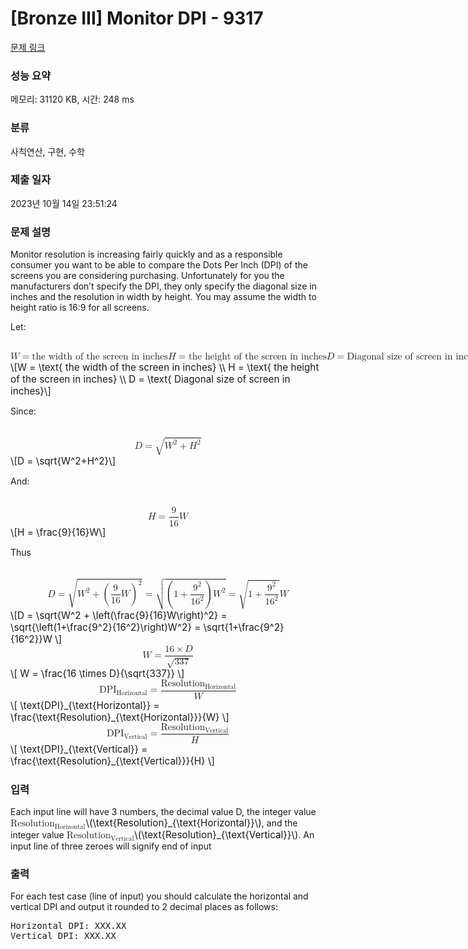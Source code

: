 # [Bronze III] Monitor DPI - 9317 

[문제 링크](https://www.acmicpc.net/problem/9317) 

### 성능 요약

메모리: 31120 KB, 시간: 248 ms

### 분류

사칙연산, 구현, 수학

### 제출 일자

2023년 10월 14일 23:51:24

### 문제 설명

<p>Monitor resolution is increasing fairly quickly and as a responsible consumer you want to be able to compare the Dots Per Inch (DPI) of the screens you are considering purchasing. Unfortunately for you the manufacturers don’t specify the DPI, they only specify the diagonal size in inches and the resolution in width by height. You may assume the width to height ratio is 16:9 for all screens.</p>

<p>Let:</p>

<p><mjx-container class="MathJax" jax="CHTML" display="true" style="font-size: 109%; position: relative;"> <mjx-math display="true" class="MJX-TEX" aria-hidden="true" style="margin-left: 0px; margin-right: 0px;"><mjx-mi class="mjx-i"><mjx-c class="mjx-c1D44A TEX-I"></mjx-c></mjx-mi><mjx-mo class="mjx-n" space="4"><mjx-c class="mjx-c3D"></mjx-c></mjx-mo><mjx-mtext class="mjx-n" space="4"><mjx-c class="mjx-cA0"></mjx-c><mjx-c class="mjx-c74"></mjx-c><mjx-c class="mjx-c68"></mjx-c><mjx-c class="mjx-c65"></mjx-c><mjx-c class="mjx-c20"></mjx-c><mjx-c class="mjx-c77"></mjx-c><mjx-c class="mjx-c69"></mjx-c><mjx-c class="mjx-c64"></mjx-c><mjx-c class="mjx-c74"></mjx-c><mjx-c class="mjx-c68"></mjx-c><mjx-c class="mjx-c20"></mjx-c><mjx-c class="mjx-c6F"></mjx-c><mjx-c class="mjx-c66"></mjx-c><mjx-c class="mjx-c20"></mjx-c><mjx-c class="mjx-c74"></mjx-c><mjx-c class="mjx-c68"></mjx-c><mjx-c class="mjx-c65"></mjx-c><mjx-c class="mjx-c20"></mjx-c><mjx-c class="mjx-c73"></mjx-c><mjx-c class="mjx-c63"></mjx-c><mjx-c class="mjx-c72"></mjx-c><mjx-c class="mjx-c65"></mjx-c><mjx-c class="mjx-c65"></mjx-c><mjx-c class="mjx-c6E"></mjx-c><mjx-c class="mjx-c20"></mjx-c><mjx-c class="mjx-c69"></mjx-c><mjx-c class="mjx-c6E"></mjx-c><mjx-c class="mjx-c20"></mjx-c><mjx-c class="mjx-c69"></mjx-c><mjx-c class="mjx-c6E"></mjx-c><mjx-c class="mjx-c63"></mjx-c><mjx-c class="mjx-c68"></mjx-c><mjx-c class="mjx-c65"></mjx-c><mjx-c class="mjx-c73"></mjx-c></mjx-mtext><mjx-mspace></mjx-mspace><mjx-mi class="mjx-i"><mjx-c class="mjx-c1D43B TEX-I"></mjx-c></mjx-mi><mjx-mo class="mjx-n" space="4"><mjx-c class="mjx-c3D"></mjx-c></mjx-mo><mjx-mtext class="mjx-n" space="4"><mjx-c class="mjx-cA0"></mjx-c><mjx-c class="mjx-c74"></mjx-c><mjx-c class="mjx-c68"></mjx-c><mjx-c class="mjx-c65"></mjx-c><mjx-c class="mjx-c20"></mjx-c><mjx-c class="mjx-c68"></mjx-c><mjx-c class="mjx-c65"></mjx-c><mjx-c class="mjx-c69"></mjx-c><mjx-c class="mjx-c67"></mjx-c><mjx-c class="mjx-c68"></mjx-c><mjx-c class="mjx-c74"></mjx-c><mjx-c class="mjx-c20"></mjx-c><mjx-c class="mjx-c6F"></mjx-c><mjx-c class="mjx-c66"></mjx-c><mjx-c class="mjx-c20"></mjx-c><mjx-c class="mjx-c74"></mjx-c><mjx-c class="mjx-c68"></mjx-c><mjx-c class="mjx-c65"></mjx-c><mjx-c class="mjx-c20"></mjx-c><mjx-c class="mjx-c73"></mjx-c><mjx-c class="mjx-c63"></mjx-c><mjx-c class="mjx-c72"></mjx-c><mjx-c class="mjx-c65"></mjx-c><mjx-c class="mjx-c65"></mjx-c><mjx-c class="mjx-c6E"></mjx-c><mjx-c class="mjx-c20"></mjx-c><mjx-c class="mjx-c69"></mjx-c><mjx-c class="mjx-c6E"></mjx-c><mjx-c class="mjx-c20"></mjx-c><mjx-c class="mjx-c69"></mjx-c><mjx-c class="mjx-c6E"></mjx-c><mjx-c class="mjx-c63"></mjx-c><mjx-c class="mjx-c68"></mjx-c><mjx-c class="mjx-c65"></mjx-c><mjx-c class="mjx-c73"></mjx-c></mjx-mtext><mjx-mspace></mjx-mspace><mjx-mi class="mjx-i"><mjx-c class="mjx-c1D437 TEX-I"></mjx-c></mjx-mi><mjx-mo class="mjx-n" space="4"><mjx-c class="mjx-c3D"></mjx-c></mjx-mo><mjx-mtext class="mjx-n" space="4"><mjx-c class="mjx-cA0"></mjx-c><mjx-c class="mjx-c44"></mjx-c><mjx-c class="mjx-c69"></mjx-c><mjx-c class="mjx-c61"></mjx-c><mjx-c class="mjx-c67"></mjx-c><mjx-c class="mjx-c6F"></mjx-c><mjx-c class="mjx-c6E"></mjx-c><mjx-c class="mjx-c61"></mjx-c><mjx-c class="mjx-c6C"></mjx-c><mjx-c class="mjx-c20"></mjx-c><mjx-c class="mjx-c73"></mjx-c><mjx-c class="mjx-c69"></mjx-c><mjx-c class="mjx-c7A"></mjx-c><mjx-c class="mjx-c65"></mjx-c><mjx-c class="mjx-c20"></mjx-c><mjx-c class="mjx-c6F"></mjx-c><mjx-c class="mjx-c66"></mjx-c><mjx-c class="mjx-c20"></mjx-c><mjx-c class="mjx-c73"></mjx-c><mjx-c class="mjx-c63"></mjx-c><mjx-c class="mjx-c72"></mjx-c><mjx-c class="mjx-c65"></mjx-c><mjx-c class="mjx-c65"></mjx-c><mjx-c class="mjx-c6E"></mjx-c><mjx-c class="mjx-c20"></mjx-c><mjx-c class="mjx-c69"></mjx-c><mjx-c class="mjx-c6E"></mjx-c><mjx-c class="mjx-c20"></mjx-c><mjx-c class="mjx-c69"></mjx-c><mjx-c class="mjx-c6E"></mjx-c><mjx-c class="mjx-c63"></mjx-c><mjx-c class="mjx-c68"></mjx-c><mjx-c class="mjx-c65"></mjx-c><mjx-c class="mjx-c73"></mjx-c></mjx-mtext></mjx-math><mjx-assistive-mml unselectable="on" display="block"><math xmlns="http://www.w3.org/1998/Math/MathML" display="block"><mi>W</mi><mo>=</mo><mtext> the width of the screen in inches</mtext><mspace linebreak="newline"></mspace><mi>H</mi><mo>=</mo><mtext> the height of the screen in inches</mtext><mspace linebreak="newline"></mspace><mi>D</mi><mo>=</mo><mtext> Diagonal size of screen in inches</mtext></math></mjx-assistive-mml><span aria-hidden="true" class="no-mathjax mjx-copytext">\[W = \text{ the width of the screen in inches} \\ H = \text{ the height of the screen in inches} \\ D = \text{ Diagonal size of screen in inches}\]</span> </mjx-container></p>

<p>Since:</p>

<p><mjx-container class="MathJax" jax="CHTML" display="true" style="font-size: 109%; position: relative;"> <mjx-math display="true" class="MJX-TEX" aria-hidden="true" style="margin-left: 0px; margin-right: 0px;"><mjx-mi class="mjx-i"><mjx-c class="mjx-c1D437 TEX-I"></mjx-c></mjx-mi><mjx-mo class="mjx-n" space="4"><mjx-c class="mjx-c3D"></mjx-c></mjx-mo><mjx-msqrt space="4"><mjx-sqrt><mjx-surd><mjx-mo class="mjx-sop"><mjx-c class="mjx-c221A TEX-S1"></mjx-c></mjx-mo></mjx-surd><mjx-box style="padding-top: 0.234em;"><mjx-msup><mjx-mi class="mjx-i"><mjx-c class="mjx-c1D44A TEX-I"></mjx-c></mjx-mi><mjx-script style="vertical-align: 0.289em; margin-left: 0.055em;"><mjx-mn class="mjx-n" size="s"><mjx-c class="mjx-c32"></mjx-c></mjx-mn></mjx-script></mjx-msup><mjx-mo class="mjx-n" space="3"><mjx-c class="mjx-c2B"></mjx-c></mjx-mo><mjx-msup space="3"><mjx-mi class="mjx-i"><mjx-c class="mjx-c1D43B TEX-I"></mjx-c></mjx-mi><mjx-script style="vertical-align: 0.289em; margin-left: 0.053em;"><mjx-mn class="mjx-n" size="s"><mjx-c class="mjx-c32"></mjx-c></mjx-mn></mjx-script></mjx-msup></mjx-box></mjx-sqrt></mjx-msqrt></mjx-math><mjx-assistive-mml unselectable="on" display="block"><math xmlns="http://www.w3.org/1998/Math/MathML" display="block"><mi>D</mi><mo>=</mo><msqrt><msup><mi>W</mi><mn>2</mn></msup><mo>+</mo><msup><mi>H</mi><mn>2</mn></msup></msqrt></math></mjx-assistive-mml><span aria-hidden="true" class="no-mathjax mjx-copytext">\[D = \sqrt{W^2+H^2}\]</span> </mjx-container></p>

<p>And:</p>

<p><mjx-container class="MathJax" jax="CHTML" display="true" style="font-size: 109%; position: relative;"> <mjx-math display="true" class="MJX-TEX" aria-hidden="true" style="margin-left: 0px; margin-right: 0px;"><mjx-mi class="mjx-i"><mjx-c class="mjx-c1D43B TEX-I"></mjx-c></mjx-mi><mjx-mo class="mjx-n" space="4"><mjx-c class="mjx-c3D"></mjx-c></mjx-mo><mjx-mfrac space="4"><mjx-frac type="d"><mjx-num><mjx-nstrut type="d"></mjx-nstrut><mjx-mn class="mjx-n"><mjx-c class="mjx-c39"></mjx-c></mjx-mn></mjx-num><mjx-dbox><mjx-dtable><mjx-line type="d"></mjx-line><mjx-row><mjx-den><mjx-dstrut type="d"></mjx-dstrut><mjx-mn class="mjx-n"><mjx-c class="mjx-c31"></mjx-c><mjx-c class="mjx-c36"></mjx-c></mjx-mn></mjx-den></mjx-row></mjx-dtable></mjx-dbox></mjx-frac></mjx-mfrac><mjx-mi class="mjx-i"><mjx-c class="mjx-c1D44A TEX-I"></mjx-c></mjx-mi></mjx-math><mjx-assistive-mml unselectable="on" display="block"><math xmlns="http://www.w3.org/1998/Math/MathML" display="block"><mi>H</mi><mo>=</mo><mfrac><mn>9</mn><mn>16</mn></mfrac><mi>W</mi></math></mjx-assistive-mml><span aria-hidden="true" class="no-mathjax mjx-copytext">\[H = \frac{9}{16}W\]</span> </mjx-container></p>

<p>Thus</p>

<p><mjx-container class="MathJax" jax="CHTML" display="true" style="font-size: 109%; position: relative;"> <mjx-math display="true" class="MJX-TEX" aria-hidden="true" style="margin-left: 0px; margin-right: 0px;"><mjx-mi class="mjx-i"><mjx-c class="mjx-c1D437 TEX-I"></mjx-c></mjx-mi><mjx-mo class="mjx-n" space="4"><mjx-c class="mjx-c3D"></mjx-c></mjx-mo><mjx-msqrt space="4"><mjx-sqrt><mjx-surd><mjx-mo class="mjx-s4"><mjx-c class="mjx-c221A TEX-S4"></mjx-c></mjx-mo></mjx-surd><mjx-box style="padding-top: 0.257em;"><mjx-msup><mjx-mi class="mjx-i"><mjx-c class="mjx-c1D44A TEX-I"></mjx-c></mjx-mi><mjx-script style="vertical-align: 0.289em; margin-left: 0.055em;"><mjx-mn class="mjx-n" size="s"><mjx-c class="mjx-c32"></mjx-c></mjx-mn></mjx-script></mjx-msup><mjx-mo class="mjx-n" space="3"><mjx-c class="mjx-c2B"></mjx-c></mjx-mo><mjx-msup space="3"><mjx-mrow><mjx-mo class="mjx-s3"><mjx-c class="mjx-c28 TEX-S3"></mjx-c></mjx-mo><mjx-mfrac><mjx-frac type="d"><mjx-num><mjx-nstrut type="d"></mjx-nstrut><mjx-mn class="mjx-n"><mjx-c class="mjx-c39"></mjx-c></mjx-mn></mjx-num><mjx-dbox><mjx-dtable><mjx-line type="d"></mjx-line><mjx-row><mjx-den><mjx-dstrut type="d"></mjx-dstrut><mjx-mn class="mjx-n"><mjx-c class="mjx-c31"></mjx-c><mjx-c class="mjx-c36"></mjx-c></mjx-mn></mjx-den></mjx-row></mjx-dtable></mjx-dbox></mjx-frac></mjx-mfrac><mjx-mi class="mjx-i"><mjx-c class="mjx-c1D44A TEX-I"></mjx-c></mjx-mi><mjx-mo class="mjx-s3"><mjx-c class="mjx-c29 TEX-S3"></mjx-c></mjx-mo></mjx-mrow><mjx-script style="vertical-align: 1.177em;"><mjx-mn class="mjx-n" size="s"><mjx-c class="mjx-c32"></mjx-c></mjx-mn></mjx-script></mjx-msup></mjx-box></mjx-sqrt></mjx-msqrt><mjx-mo class="mjx-n" space="4"><mjx-c class="mjx-c3D"></mjx-c></mjx-mo><mjx-msqrt space="4"><mjx-sqrt><mjx-surd><mjx-mo class="mjx-s4"><mjx-c class="mjx-c221A TEX-S4"></mjx-c></mjx-mo></mjx-surd><mjx-box style="padding-top: 0.356em;"><mjx-mrow><mjx-mo class="mjx-s3"><mjx-c class="mjx-c28 TEX-S3"></mjx-c></mjx-mo><mjx-mn class="mjx-n"><mjx-c class="mjx-c31"></mjx-c></mjx-mn><mjx-mo class="mjx-n" space="3"><mjx-c class="mjx-c2B"></mjx-c></mjx-mo><mjx-mfrac space="3"><mjx-frac type="d"><mjx-num><mjx-nstrut type="d"></mjx-nstrut><mjx-msup><mjx-mn class="mjx-n"><mjx-c class="mjx-c39"></mjx-c></mjx-mn><mjx-script style="vertical-align: 0.289em;"><mjx-mn class="mjx-n" size="s"><mjx-c class="mjx-c32"></mjx-c></mjx-mn></mjx-script></mjx-msup></mjx-num><mjx-dbox><mjx-dtable><mjx-line type="d"></mjx-line><mjx-row><mjx-den><mjx-dstrut type="d"></mjx-dstrut><mjx-msup><mjx-mn class="mjx-n"><mjx-c class="mjx-c31"></mjx-c><mjx-c class="mjx-c36"></mjx-c></mjx-mn><mjx-script style="vertical-align: 0.393em;"><mjx-mn class="mjx-n" size="s"><mjx-c class="mjx-c32"></mjx-c></mjx-mn></mjx-script></mjx-msup></mjx-den></mjx-row></mjx-dtable></mjx-dbox></mjx-frac></mjx-mfrac><mjx-mo class="mjx-s3"><mjx-c class="mjx-c29 TEX-S3"></mjx-c></mjx-mo></mjx-mrow><mjx-msup><mjx-mi class="mjx-i"><mjx-c class="mjx-c1D44A TEX-I"></mjx-c></mjx-mi><mjx-script style="vertical-align: 0.289em; margin-left: 0.055em;"><mjx-mn class="mjx-n" size="s"><mjx-c class="mjx-c32"></mjx-c></mjx-mn></mjx-script></mjx-msup></mjx-box></mjx-sqrt></mjx-msqrt><mjx-mo class="mjx-n" space="4"><mjx-c class="mjx-c3D"></mjx-c></mjx-mo><mjx-msqrt space="4"><mjx-sqrt><mjx-surd><mjx-mo class="mjx-s4"><mjx-c class="mjx-c221A TEX-S4"></mjx-c></mjx-mo></mjx-surd><mjx-box style="padding-top: 0.414em;"><mjx-mn class="mjx-n"><mjx-c class="mjx-c31"></mjx-c></mjx-mn><mjx-mo class="mjx-n" space="3"><mjx-c class="mjx-c2B"></mjx-c></mjx-mo><mjx-mfrac space="3"><mjx-frac type="d"><mjx-num><mjx-nstrut type="d"></mjx-nstrut><mjx-msup><mjx-mn class="mjx-n"><mjx-c class="mjx-c39"></mjx-c></mjx-mn><mjx-script style="vertical-align: 0.289em;"><mjx-mn class="mjx-n" size="s"><mjx-c class="mjx-c32"></mjx-c></mjx-mn></mjx-script></mjx-msup></mjx-num><mjx-dbox><mjx-dtable><mjx-line type="d"></mjx-line><mjx-row><mjx-den><mjx-dstrut type="d"></mjx-dstrut><mjx-msup><mjx-mn class="mjx-n"><mjx-c class="mjx-c31"></mjx-c><mjx-c class="mjx-c36"></mjx-c></mjx-mn><mjx-script style="vertical-align: 0.393em;"><mjx-mn class="mjx-n" size="s"><mjx-c class="mjx-c32"></mjx-c></mjx-mn></mjx-script></mjx-msup></mjx-den></mjx-row></mjx-dtable></mjx-dbox></mjx-frac></mjx-mfrac></mjx-box></mjx-sqrt></mjx-msqrt><mjx-mi class="mjx-i"><mjx-c class="mjx-c1D44A TEX-I"></mjx-c></mjx-mi></mjx-math><mjx-assistive-mml unselectable="on" display="block"><math xmlns="http://www.w3.org/1998/Math/MathML" display="block"><mi>D</mi><mo>=</mo><msqrt><msup><mi>W</mi><mn>2</mn></msup><mo>+</mo><msup><mrow data-mjx-texclass="INNER"><mo data-mjx-texclass="OPEN">(</mo><mfrac><mn>9</mn><mn>16</mn></mfrac><mi>W</mi><mo data-mjx-texclass="CLOSE">)</mo></mrow><mn>2</mn></msup></msqrt><mo>=</mo><msqrt><mrow data-mjx-texclass="INNER"><mo data-mjx-texclass="OPEN">(</mo><mn>1</mn><mo>+</mo><mfrac><msup><mn>9</mn><mn>2</mn></msup><msup><mn>16</mn><mn>2</mn></msup></mfrac><mo data-mjx-texclass="CLOSE">)</mo></mrow><msup><mi>W</mi><mn>2</mn></msup></msqrt><mo>=</mo><msqrt><mn>1</mn><mo>+</mo><mfrac><msup><mn>9</mn><mn>2</mn></msup><msup><mn>16</mn><mn>2</mn></msup></mfrac></msqrt><mi>W</mi></math></mjx-assistive-mml><span aria-hidden="true" class="no-mathjax mjx-copytext">\[D = \sqrt{W^2 + \left(\frac{9}{16}W\right)^2} = \sqrt{\left(1+\frac{9^2}{16^2}\right)W^2} = \sqrt{1+\frac{9^2}{16^2}}W \]</span></mjx-container><mjx-container class="MathJax" jax="CHTML" display="true" style="font-size: 109%; position: relative;"><mjx-math display="true" class="MJX-TEX" aria-hidden="true" style="margin-left: 0px; margin-right: 0px;"><mjx-mi class="mjx-i"><mjx-c class="mjx-c1D44A TEX-I"></mjx-c></mjx-mi><mjx-mo class="mjx-n" space="4"><mjx-c class="mjx-c3D"></mjx-c></mjx-mo><mjx-mfrac space="4"><mjx-frac type="d"><mjx-num><mjx-nstrut type="d"></mjx-nstrut><mjx-mrow><mjx-mn class="mjx-n"><mjx-c class="mjx-c31"></mjx-c><mjx-c class="mjx-c36"></mjx-c></mjx-mn><mjx-mo class="mjx-n" space="3"><mjx-c class="mjx-cD7"></mjx-c></mjx-mo><mjx-mi class="mjx-i" space="3"><mjx-c class="mjx-c1D437 TEX-I"></mjx-c></mjx-mi></mjx-mrow></mjx-num><mjx-dbox><mjx-dtable><mjx-line type="d"></mjx-line><mjx-row><mjx-den><mjx-dstrut type="d"></mjx-dstrut><mjx-msqrt><mjx-sqrt><mjx-surd><mjx-mo class="mjx-n"><mjx-c class="mjx-c221A"></mjx-c></mjx-mo></mjx-surd><mjx-box style="padding-top: 0.158em;"><mjx-mn class="mjx-n"><mjx-c class="mjx-c33"></mjx-c><mjx-c class="mjx-c33"></mjx-c><mjx-c class="mjx-c37"></mjx-c></mjx-mn></mjx-box></mjx-sqrt></mjx-msqrt></mjx-den></mjx-row></mjx-dtable></mjx-dbox></mjx-frac></mjx-mfrac></mjx-math><mjx-assistive-mml unselectable="on" display="block"><math xmlns="http://www.w3.org/1998/Math/MathML" display="block"><mi>W</mi><mo>=</mo><mfrac><mrow><mn>16</mn><mo>×</mo><mi>D</mi></mrow><msqrt><mn>337</mn></msqrt></mfrac></math></mjx-assistive-mml><span aria-hidden="true" class="no-mathjax mjx-copytext">\[ W = \frac{16 \times D}{\sqrt{337}}  \]</span></mjx-container><mjx-container class="MathJax" jax="CHTML" display="true" style="font-size: 109%; position: relative;"><mjx-math display="true" class="MJX-TEX" aria-hidden="true" style="margin-left: 0px; margin-right: 0px;"><mjx-msub><mjx-mtext class="mjx-n"><mjx-c class="mjx-c44"></mjx-c><mjx-c class="mjx-c50"></mjx-c><mjx-c class="mjx-c49"></mjx-c></mjx-mtext><mjx-script style="vertical-align: -0.15em;"><mjx-texatom size="s" texclass="ORD"><mjx-mtext class="mjx-n"><mjx-c class="mjx-c48"></mjx-c><mjx-c class="mjx-c6F"></mjx-c><mjx-c class="mjx-c72"></mjx-c><mjx-c class="mjx-c69"></mjx-c><mjx-c class="mjx-c7A"></mjx-c><mjx-c class="mjx-c6F"></mjx-c><mjx-c class="mjx-c6E"></mjx-c><mjx-c class="mjx-c74"></mjx-c><mjx-c class="mjx-c61"></mjx-c><mjx-c class="mjx-c6C"></mjx-c></mjx-mtext></mjx-texatom></mjx-script></mjx-msub><mjx-mo class="mjx-n" space="4"><mjx-c class="mjx-c3D"></mjx-c></mjx-mo><mjx-mfrac space="4"><mjx-frac type="d"><mjx-num><mjx-nstrut type="d"></mjx-nstrut><mjx-msub><mjx-mtext class="mjx-n"><mjx-c class="mjx-c52"></mjx-c><mjx-c class="mjx-c65"></mjx-c><mjx-c class="mjx-c73"></mjx-c><mjx-c class="mjx-c6F"></mjx-c><mjx-c class="mjx-c6C"></mjx-c><mjx-c class="mjx-c75"></mjx-c><mjx-c class="mjx-c74"></mjx-c><mjx-c class="mjx-c69"></mjx-c><mjx-c class="mjx-c6F"></mjx-c><mjx-c class="mjx-c6E"></mjx-c></mjx-mtext><mjx-script style="vertical-align: -0.15em;"><mjx-texatom size="s" texclass="ORD"><mjx-mtext class="mjx-n"><mjx-c class="mjx-c48"></mjx-c><mjx-c class="mjx-c6F"></mjx-c><mjx-c class="mjx-c72"></mjx-c><mjx-c class="mjx-c69"></mjx-c><mjx-c class="mjx-c7A"></mjx-c><mjx-c class="mjx-c6F"></mjx-c><mjx-c class="mjx-c6E"></mjx-c><mjx-c class="mjx-c74"></mjx-c><mjx-c class="mjx-c61"></mjx-c><mjx-c class="mjx-c6C"></mjx-c></mjx-mtext></mjx-texatom></mjx-script></mjx-msub></mjx-num><mjx-dbox><mjx-dtable><mjx-line type="d"></mjx-line><mjx-row><mjx-den><mjx-dstrut type="d"></mjx-dstrut><mjx-mi class="mjx-i"><mjx-c class="mjx-c1D44A TEX-I"></mjx-c></mjx-mi></mjx-den></mjx-row></mjx-dtable></mjx-dbox></mjx-frac></mjx-mfrac></mjx-math><mjx-assistive-mml unselectable="on" display="block"><math xmlns="http://www.w3.org/1998/Math/MathML" display="block"><msub><mtext>DPI</mtext><mrow data-mjx-texclass="ORD"><mtext>Horizontal</mtext></mrow></msub><mo>=</mo><mfrac><msub><mtext>Resolution</mtext><mrow data-mjx-texclass="ORD"><mtext>Horizontal</mtext></mrow></msub><mi>W</mi></mfrac></math></mjx-assistive-mml><span aria-hidden="true" class="no-mathjax mjx-copytext">\[ \text{DPI}_{\text{Horizontal}} = \frac{\text{Resolution}_{\text{Horizontal}}}{W} \]</span></mjx-container><mjx-container class="MathJax" jax="CHTML" display="true" style="font-size: 109%; position: relative;"><mjx-math display="true" class="MJX-TEX" aria-hidden="true" style="margin-left: 0px; margin-right: 0px;"><mjx-msub><mjx-mtext class="mjx-n"><mjx-c class="mjx-c44"></mjx-c><mjx-c class="mjx-c50"></mjx-c><mjx-c class="mjx-c49"></mjx-c></mjx-mtext><mjx-script style="vertical-align: -0.15em;"><mjx-texatom size="s" texclass="ORD"><mjx-mtext class="mjx-n"><mjx-c class="mjx-c56"></mjx-c><mjx-c class="mjx-c65"></mjx-c><mjx-c class="mjx-c72"></mjx-c><mjx-c class="mjx-c74"></mjx-c><mjx-c class="mjx-c69"></mjx-c><mjx-c class="mjx-c63"></mjx-c><mjx-c class="mjx-c61"></mjx-c><mjx-c class="mjx-c6C"></mjx-c></mjx-mtext></mjx-texatom></mjx-script></mjx-msub><mjx-mo class="mjx-n" space="4"><mjx-c class="mjx-c3D"></mjx-c></mjx-mo><mjx-mfrac space="4"><mjx-frac type="d"><mjx-num><mjx-nstrut type="d"></mjx-nstrut><mjx-msub><mjx-mtext class="mjx-n"><mjx-c class="mjx-c52"></mjx-c><mjx-c class="mjx-c65"></mjx-c><mjx-c class="mjx-c73"></mjx-c><mjx-c class="mjx-c6F"></mjx-c><mjx-c class="mjx-c6C"></mjx-c><mjx-c class="mjx-c75"></mjx-c><mjx-c class="mjx-c74"></mjx-c><mjx-c class="mjx-c69"></mjx-c><mjx-c class="mjx-c6F"></mjx-c><mjx-c class="mjx-c6E"></mjx-c></mjx-mtext><mjx-script style="vertical-align: -0.15em;"><mjx-texatom size="s" texclass="ORD"><mjx-mtext class="mjx-n"><mjx-c class="mjx-c56"></mjx-c><mjx-c class="mjx-c65"></mjx-c><mjx-c class="mjx-c72"></mjx-c><mjx-c class="mjx-c74"></mjx-c><mjx-c class="mjx-c69"></mjx-c><mjx-c class="mjx-c63"></mjx-c><mjx-c class="mjx-c61"></mjx-c><mjx-c class="mjx-c6C"></mjx-c></mjx-mtext></mjx-texatom></mjx-script></mjx-msub></mjx-num><mjx-dbox><mjx-dtable><mjx-line type="d"></mjx-line><mjx-row><mjx-den><mjx-dstrut type="d"></mjx-dstrut><mjx-mi class="mjx-i"><mjx-c class="mjx-c1D43B TEX-I"></mjx-c></mjx-mi></mjx-den></mjx-row></mjx-dtable></mjx-dbox></mjx-frac></mjx-mfrac></mjx-math><mjx-assistive-mml unselectable="on" display="block"><math xmlns="http://www.w3.org/1998/Math/MathML" display="block"><msub><mtext>DPI</mtext><mrow data-mjx-texclass="ORD"><mtext>Vertical</mtext></mrow></msub><mo>=</mo><mfrac><msub><mtext>Resolution</mtext><mrow data-mjx-texclass="ORD"><mtext>Vertical</mtext></mrow></msub><mi>H</mi></mfrac></math></mjx-assistive-mml><span aria-hidden="true" class="no-mathjax mjx-copytext">\[ \text{DPI}_{\text{Vertical}} = \frac{\text{Resolution}_{\text{Vertical}}}{H} \]</span> </mjx-container></p>

### 입력 

 <p>Each input line will have 3 numbers, the decimal value D, the integer value <mjx-container class="MathJax" jax="CHTML" style="font-size: 109%; position: relative;"><mjx-math class="MJX-TEX" aria-hidden="true"><mjx-msub><mjx-mtext class="mjx-n"><mjx-c class="mjx-c52"></mjx-c><mjx-c class="mjx-c65"></mjx-c><mjx-c class="mjx-c73"></mjx-c><mjx-c class="mjx-c6F"></mjx-c><mjx-c class="mjx-c6C"></mjx-c><mjx-c class="mjx-c75"></mjx-c><mjx-c class="mjx-c74"></mjx-c><mjx-c class="mjx-c69"></mjx-c><mjx-c class="mjx-c6F"></mjx-c><mjx-c class="mjx-c6E"></mjx-c></mjx-mtext><mjx-script style="vertical-align: -0.15em;"><mjx-texatom size="s" texclass="ORD"><mjx-mtext class="mjx-n"><mjx-c class="mjx-c48"></mjx-c><mjx-c class="mjx-c6F"></mjx-c><mjx-c class="mjx-c72"></mjx-c><mjx-c class="mjx-c69"></mjx-c><mjx-c class="mjx-c7A"></mjx-c><mjx-c class="mjx-c6F"></mjx-c><mjx-c class="mjx-c6E"></mjx-c><mjx-c class="mjx-c74"></mjx-c><mjx-c class="mjx-c61"></mjx-c><mjx-c class="mjx-c6C"></mjx-c></mjx-mtext></mjx-texatom></mjx-script></mjx-msub></mjx-math><mjx-assistive-mml unselectable="on" display="inline"><math xmlns="http://www.w3.org/1998/Math/MathML"><msub><mtext>Resolution</mtext><mrow data-mjx-texclass="ORD"><mtext>Horizontal</mtext></mrow></msub></math></mjx-assistive-mml><span aria-hidden="true" class="no-mathjax mjx-copytext">\(\text{Resolution}_{\text{Horizontal}}\)</span></mjx-container>, and the integer value <mjx-container class="MathJax" jax="CHTML" style="font-size: 109%; position: relative;"><mjx-math class="MJX-TEX" aria-hidden="true"><mjx-msub><mjx-mtext class="mjx-n"><mjx-c class="mjx-c52"></mjx-c><mjx-c class="mjx-c65"></mjx-c><mjx-c class="mjx-c73"></mjx-c><mjx-c class="mjx-c6F"></mjx-c><mjx-c class="mjx-c6C"></mjx-c><mjx-c class="mjx-c75"></mjx-c><mjx-c class="mjx-c74"></mjx-c><mjx-c class="mjx-c69"></mjx-c><mjx-c class="mjx-c6F"></mjx-c><mjx-c class="mjx-c6E"></mjx-c></mjx-mtext><mjx-script style="vertical-align: -0.15em;"><mjx-texatom size="s" texclass="ORD"><mjx-mtext class="mjx-n"><mjx-c class="mjx-c56"></mjx-c><mjx-c class="mjx-c65"></mjx-c><mjx-c class="mjx-c72"></mjx-c><mjx-c class="mjx-c74"></mjx-c><mjx-c class="mjx-c69"></mjx-c><mjx-c class="mjx-c63"></mjx-c><mjx-c class="mjx-c61"></mjx-c><mjx-c class="mjx-c6C"></mjx-c></mjx-mtext></mjx-texatom></mjx-script></mjx-msub></mjx-math><mjx-assistive-mml unselectable="on" display="inline"><math xmlns="http://www.w3.org/1998/Math/MathML"><msub><mtext>Resolution</mtext><mrow data-mjx-texclass="ORD"><mtext>Vertical</mtext></mrow></msub></math></mjx-assistive-mml><span aria-hidden="true" class="no-mathjax mjx-copytext">\(\text{Resolution}_{\text{Vertical}}\)</span></mjx-container>. An input line of three zeroes will signify end of input</p>

### 출력 

 <p>For each test case (line of input) you should calculate the horizontal and vertical DPI and output it rounded to 2 decimal places as follows:</p>

<pre>Horizontal DPI: XXX.XX
Vertical DPI: XXX.XX</pre>

